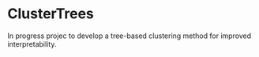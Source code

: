 # ClusterTrees

In progress projec to develop a tree-based clustering method for improved interpretability.
